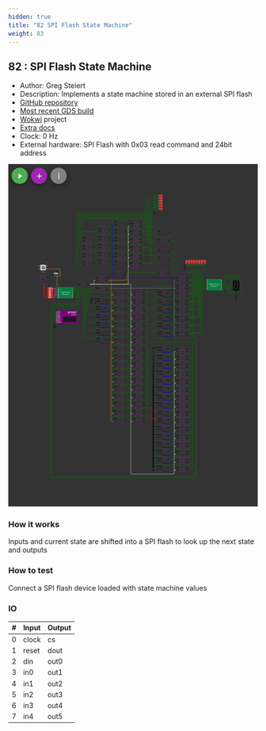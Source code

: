 ```yaml
---
hidden: true
title: "82 SPI Flash State Machine"
weight: 83
---
```


## 82 : SPI Flash State Machine

* Author: Greg Steiert
* Description: Implements a state machine stored in an external SPI flash
* [GitHub repository](https://github.com/steieio/tt02-sfsm-wokwi)
* [Most recent GDS build](https://github.com/steieio/tt02-sfsm-wokwi/actions/runs/3554534796)
* [Wokwi](https://wokwi.com/projects/349228308755382868) project
* [Extra docs](https://github.com/steieio/tt02-sfsm-wokwi/blob/main/README.md)
* Clock: 0 Hz
* External hardware: SPI Flash with 0x03 read command and 24bit address

![picture](images/sfsm.png)

### How it works

Inputs and current state are shifted into a SPI flash to look up the next state and outputs

### How to test

Connect a SPI flash device loaded with state machine values

### IO

| # | Input        | Output       |
|---|--------------|--------------|
| 0 | clock  | cs |
| 1 | reset  | dout |
| 2 | din  | out0 |
| 3 | in0  | out1 |
| 4 | in1  | out2 |
| 5 | in2  | out3 |
| 6 | in3  | out4 |
| 7 | in4  | out5 |
